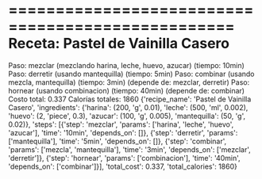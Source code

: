 ==================================================
Receta: Pastel de Vainilla Casero
==================================================
Paso: mezclar (mezclando harina, leche, huevo, azucar) (tiempo: 10min)
Paso: derretir (usando mantequilla) (tiempo: 5min)
Paso: combinar (usando mezcla, mantequilla) (tiempo: 3min) (depende de: mezclar, derretir)
Paso: hornear (usando combinacion) (tiempo: 40min) (depende de: combinar)
Costo total: 0.337
Calorías totales: 1860
{'recipe_name': 'Pastel de Vainilla Casero',
 'ingredients': {'harina': (200, 'g', 0.01),
  'leche': (500, 'ml', 0.002),
  'huevo': (2, 'piece', 0.3),
  'azucar': (100, 'g', 0.005),
  'mantequilla': (50, 'g', 0.02)},
 'steps': [{'step': 'mezclar',
   'params': ['harina', 'leche', 'huevo', 'azucar'],
   'time': '10min',
   'depends_on': []},
  {'step': 'derretir',
   'params': ['mantequilla'],
   'time': '5min',
   'depends_on': []},
  {'step': 'combinar',
   'params': ['mezcla', 'mantequilla'],
   'time': '3min',
   'depends_on': ['mezclar', 'derretir']},
  {'step': 'hornear',
   'params': ['combinacion'],
   'time': '40min',
   'depends_on': ['combinar']}],
 'total_cost': 0.337,
 'total_calories': 1860}
